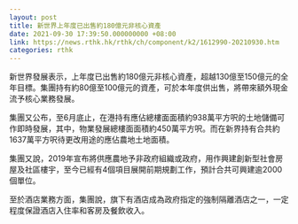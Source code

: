 ```yaml
---
layout: post
title: 新世界上年度已出售約180億元非核心資產
date: 2021-09-30 17:39:50.000000000 +08:00
link: https://news.rthk.hk/rthk/ch/component/k2/1612990-20210930.htm
categories: rthk
---
```


新世界發展表示，上年度已出售約180億元非核心資產，超越130億至150億元的全年目標。集團持有約80億至100億元的資產，可於本年度供出售，將帶來額外現金流予核心業務發展。

集團又公布，至6月底止，在港持有應佔總樓面面積約938萬平方呎的土地儲備可作即時發展，其中，物業發展總樓面面積約450萬平方呎。而在新界持有合共約1637萬平方呎待更改用途的應佔農地土地面積。

集團又說，2019年宣布將供應農地予非政府組織或政府，用作興建創新型社會房屋及社區樓宇，至今已經有4個項目展開前期規劃工作，預計合共可興建逾2000個單位。

至於酒店業務方面，集團說，旗下有酒店成為政府指定的強制隔離酒店之一，一定程度保證酒店入住率和客房及餐飲收入。
